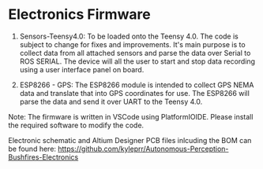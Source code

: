 # Electronics Firmware

1. Sensors-Teensy4.0: To be loaded onto the Teensy 4.0. The code is subject to change for fixes and improvements. It's main purpose is to collect data from all attached sensors and parse the data over Serial to ROS SERIAL. The device will all the user to start and stop data recording using a user interface panel on board.

2. ESP8266 - GPS: The ESP8266 module is intended to collect GPS NEMA data and translate that into GPS coordinates for use. The ESP8266 will parse the data and send it over UART to the Teensy 4.0. 

Note: The firmware is written in VSCode using PlatformIOIDE. Please install the required software to modify the code.

Electronic schematic and Altium Designer PCB files inlcuding the BOM can be found here: 
https://github.com/kyleprr/Autonomous-Perception-Bushfires-Electronics
